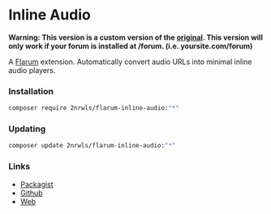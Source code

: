 # Inline Audio
**Warning: This version is a custom version of the [original](https://github.com/zerosonesfun/flarum-inline-audio). This version will only work if your forum is installed at /forum. (i.e. yoursite.com/forum)**

A [Flarum](http://flarum.org) extension. Automatically convert audio URLs into minimal inline audio players.

### Installation

```sh
composer require 2nrwls/flarum-inline-audio:"*"
```

### Updating

```sh
composer update 2nrwls/flarum-inline-audio:"*"
```

### Links

- [Packagist](https://packagist.org/packages/2nrwls/flarum-inline-audio)
- [Github](https://github.com/2nrwls/flarum-inline-audio)
- [Web](https://www.wilcosky.com)
